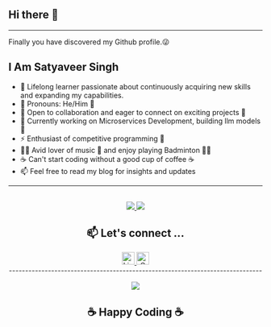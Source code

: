 ## Hi there 👋

---
Finally you have discovered my Github profile.😜  

I Am Satyaveer Singh
---
- 🔭  Lifelong learner passionate about continuously acquiring new skills and expanding my capabilities.
- 🌱  Pronouns: He/Him 👨
- 🌟  Open to collaboration and eager to connect on exciting projects 🌟
- 🚧  Currently working on Microservices Development, building llm models 🚧
- ⚡   Enthusiast of competitive programming 🎯
- 🤾‍♂️  Avid lover of music 🎼 and enjoy playing Badminton 🤾‍♂️
- ☕   Can't start coding without a good cup of coffee ☕
- 📫  Feel free to read my blog for insights and updates

<hr>
<br> 

<div align="center">
      <a href="https://github.com/ssyadav/github-readme-stats">
         <img src="https://github-readme-stats.vercel.app/api?username=ssyadav&show_icons=true" />
      </a>
      <a href="https://github.com/ssyadav/github-readme-stats">
         <img src="https://github-readme-stats.vercel.app/api/top-langs/?username=ssyadav&layout=compact&langs_count=8&card_width=447" />
      </a>
</div>

<div align="center">

<h2>📫 Let's connect ... </h2>

<p>
<a href="https://www.linkedin.com/in/satyaveer-s-9b664a23/">
      <img src="https://img.shields.io/badge/-satyaveer-s-blue?logo=Linkedin&amp;logoColor=white&amp;link=[https:https://www.linkedin.com/in/satyaveer-s-9b664a23/](https://www.linkedin.com/in/satyaveer-s-9b664a23/)" alt="Linkedin Badge" height="25">

</a>  

<a href="mailto:ssyadav.in@gmail.com">
      <img src="https://img.shields.io/badge/-ssyadav.in@gmail.com-c14438?logo=Gmail&amp;logoColor=white&amp;link=mailto:ssyadav.in@gmail.com" alt="Gmail Badge" height="25">
</a>

</h2>  

</h2>  
<br>
------------------------------------------------------------------------------
  
![](https://komarev.com/ghpvc/?username=ssyadav&color=blue)  


<h2 align="center">☕ Happy Coding ☕</h2>  <br>

</p>
  </div>
